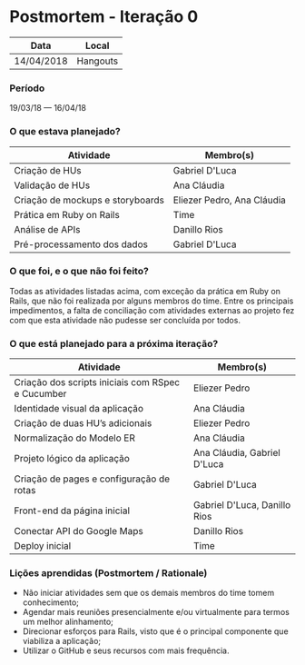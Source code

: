 # Postmortem - Iteração 0
| Data  | Local |
| -  | -  |
| 14/04/2018 | Hangouts |

### Período
19/03/18 — 16/04/18

### O que estava planejado?
| Atividade  | Membro(s) |
| -  | - |
| Criação de HUs | Gabriel D'Luca |
| Validação de HUs | Ana Cláudia |
| Criação de mockups e storyboards | Eliezer Pedro, Ana Cláudia |
| Prática em Ruby on Rails | Time |
| Análise de APIs | Danillo Rios |
| Pré-processamento dos dados | Gabriel D'Luca |

### O que foi, e o que não foi feito?
Todas as atividades listadas acima, com exceção da prática em Ruby on Rails, que não foi realizada por alguns membros do time. Entre os principais impedimentos, a falta de conciliação com atividades externas ao projeto fez com que esta atividade não pudesse ser concluída por todos.

### O que está planejado para a próxima iteração?
| Atividade  | Membro(s) |
| -  | - |
| Criação dos scripts iniciais com RSpec e Cucumber | Eliezer Pedro |
| Identidade visual da aplicação | Ana Cláudia |
| Criação de duas HU’s adicionais | Eliezer Pedro |
| Normalização do Modelo ER | Ana Cláudia |
| Projeto lógico da aplicação | Ana Cláudia, Gabriel D'Luca |
| Criação de pages e configuração de rotas | Gabriel D'Luca |
| Front-end da página inicial | Gabriel D'Luca, Danillo Rios |
| Conectar API do Google Maps | Danillo Rios |
| Deploy inicial | Time |

### Lições aprendidas (Postmortem / Rationale)
* Não iniciar atividades sem que os demais membros do time tomem conhecimento;
* Agendar mais reuniões presencialmente e/ou virtualmente para termos um melhor alinhamento;
* Direcionar esforços para Rails, visto que é o principal componente que viabiliza a aplicação;
* Utilizar o GitHub e seus recursos com mais frequência.